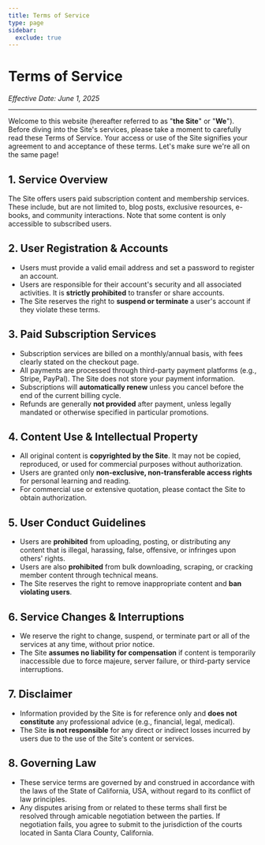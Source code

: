 ```yaml
---
title: Terms of Service
type: page
sidebar:
  exclude: true
---
```

# Terms of Service

*Effective Date: June 1, 2025*

---

Welcome to this website (hereafter referred to as "**the Site**" or "**We**"). Before diving into the Site's services, please take a moment to carefully read these Terms of Service. Your access or use of the Site signifies your agreement to and acceptance of these terms. Let's make sure we're all on the same page!

## 1. Service Overview
The Site offers users paid subscription content and membership services. These include, but are not limited to, blog posts, exclusive resources, e-books, and community interactions. Note that some content is only accessible to subscribed users.

## 2. User Registration & Accounts
*   Users must provide a valid email address and set a password to register an account.
*   Users are responsible for their account's security and all associated activities. It is **strictly prohibited** to transfer or share accounts.
*   The Site reserves the right to **suspend or terminate** a user's account if they violate these terms.

## 3. Paid Subscription Services
*   Subscription services are billed on a monthly/annual basis, with fees clearly stated on the checkout page.
*   All payments are processed through third-party payment platforms (e.g., Stripe, PayPal). The Site does not store your payment information.
*   Subscriptions will **automatically renew** unless you cancel before the end of the current billing cycle.
*   Refunds are generally **not provided** after payment, unless legally mandated or otherwise specified in particular promotions.

## 4. Content Use & Intellectual Property
*   All original content is **copyrighted by the Site**. It may not be copied, reproduced, or used for commercial purposes without authorization.
*   Users are granted only **non-exclusive, non-transferable access rights** for personal learning and reading.
*   For commercial use or extensive quotation, please contact the Site to obtain authorization.

## 5. User Conduct Guidelines
*   Users are **prohibited** from uploading, posting, or distributing any content that is illegal, harassing, false, offensive, or infringes upon others' rights.
*   Users are also **prohibited** from bulk downloading, scraping, or cracking member content through technical means.
*   The Site reserves the right to remove inappropriate content and **ban violating users**.

## 6. Service Changes & Interruptions
*   We reserve the right to change, suspend, or terminate part or all of the services at any time, without prior notice.
*   The Site **assumes no liability for compensation** if content is temporarily inaccessible due to force majeure, server failure, or third-party service interruptions.

## 7. Disclaimer
*   Information provided by the Site is for reference only and **does not constitute** any professional advice (e.g., financial, legal, medical).
*   The Site **is not responsible** for any direct or indirect losses incurred by users due to the use of the Site's content or services.

## 8. Governing Law
*   These service terms are governed by and construed in accordance with the laws of the State of California, USA, without regard to its conflict of law principles.
*   Any disputes arising from or related to these terms shall first be resolved through amicable negotiation between the parties. If negotiation fails, you agree to submit to the jurisdiction of the courts located in Santa Clara County, California.